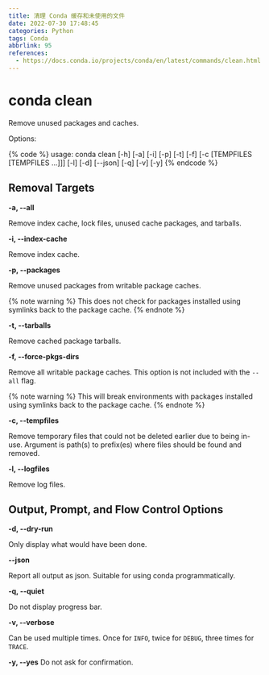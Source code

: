 ```yaml
---
title: 清理 Conda 缓存和未使用的文件
date: 2022-07-30 17:48:45
categories: Python
tags: Conda
abbrlink: 95
references:
  - https://docs.conda.io/projects/conda/en/latest/commands/clean.html
---
```

# conda clean

Remove unused packages and caches.

Options:

{% code %}
usage: conda clean [-h] [-a] [-i] [-p] [-t] [-f]
                   [-c [TEMPFILES [TEMPFILES ...]]] [-l] [-d] [--json] [-q]
                   [-v] [-y]
{% endcode %}

## Removal Targets

**-a, --all**

Remove index cache, lock files, unused cache packages, and tarballs.

**-i, --index-cache**

Remove index cache.

**-p, --packages**

Remove unused packages from writable package caches.

{% note warning %}
This does not check for packages installed using symlinks back to the package cache.
{% endnote %}

**-t, --tarballs**

Remove cached package tarballs.

**-f, --force-pkgs-dirs**

Remove all writable package caches. This option is not included with the `--all` flag.

{% note warning %}
This will break environments with packages installed using symlinks back to the package cache.
{% endnote %}

**-c, --tempfiles**

Remove temporary files that could not be deleted earlier due to being in-use. Argument is path(s) to prefix(es) where files should be found and removed.

**-l, --logfiles**

Remove log files.

<!-- more -->

## Output, Prompt, and Flow Control Options

**-d, --dry-run**

Only display what would have been done.

**--json**

Report all output as json. Suitable for using conda programmatically.

**-q, --quiet**

Do not display progress bar.

**-v, --verbose**

Can be used multiple times. Once for `INFO`, twice for `DEBUG`, three times for `TRACE`.

**-y, --yes**
Do not ask for confirmation.
